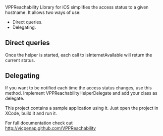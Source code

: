 VPPReachability Library for iOS simplifies the access status to a given hostname. 
It allows two ways of use:
 
 - Direct queries.
 - Delegating.

 ## Direct queries

 Once the helper is started, each call to isInternetAvailable will return the 
 current status. 
 
 ## Delegating

 If you want to be notified each time the access status changes, use this method.
 Implement VPPReachabilityHelperDelegate and add your class as delegate.

This project contains a sample application using it. Just open the project in 
XCode, build it and run it. 

For full documentation check out 
http://vicpenap.github.com/VPPReachability
